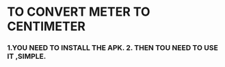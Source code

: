 <h1>
  TO CONVERT METER TO CENTIMETER
</h1>
<H3>
  <POINT>
    1.YOU NEED TO INSTALL THE APK.
    2. THEN TOU NEED TO USE IT ,SIMPLE.
  </POINT>
</H3>
